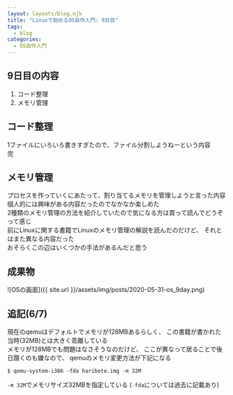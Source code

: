```yaml
---
layout: layouts/blog.njk
title: "Linuxで始めるOS自作入門: 9日目"
tags:
  - blog
categories:
  - OS自作入門
---
```


## 9日目の内容
1. コード整理
1. メモリ管理

## コード整理
1ファイルにいろいろ書きすぎたので、ファイル分割しようねーという内容  
完

## メモリ管理
プロセスを作っていくにあたって、割り当てるメモリを管理しようと言った内容  
個人的には興味がある内容だったのでなかなか楽しめた  
2種類のメモリ管理の方法を紹介していたので気になる方は買って読んでどうぞって感じ  
前にLinuxに関する書籍でLinuxのメモリ管理の解説を読んだのだけど、
それとはまた異なる内容だった  
おそらくこの辺はいくつかの手法があるんだと思う

## 成果物
![OSの画面]({{ site.url }}/assets/img/posts/2020-05-31-os_9day.png)

## 追記(6/7)
現在のqemuはデフォルトでメモリが128MBあるらしく、
この書籍が書かれた当時(32MB)とは大きく乖離している  
メモリが128MBでも問題はなさそうなのだけど、
ここが異なって居ることで後日躓くのも嫌なので、
qemuのメモリ変更方法が下記になる
```shell
$ qemu-system-i386 -fda haribote.img -m 32M
```
`-m 32M`でメモリサイズ32MBを指定している
(`-fda`については過去に記載あり)
